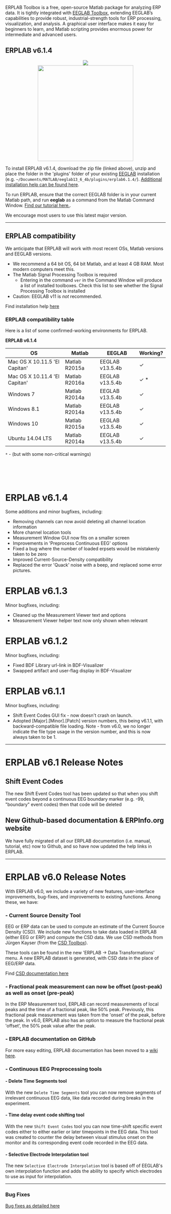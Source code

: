 
ERPLAB Toolbox is a free, open-source Matlab package for analyzing ERP data.  It is tightly integrated with [EEGLAB Toolbox](http://sccn.ucsd.edu/eeglab/), extending EEGLAB’s capabilities to provide robust, industrial-strength tools for ERP processing, visualization, and analysis.  A graphical user interface makes it easy for beginners to learn, and Matlab scripting provides enormous power for intermediate and advanced users.

## ERPLAB v6.1.4

<p align="center" >
  <a href="https://github.com/lucklab/erplab/releases/download/6.1.4/erplab6.1.4.zip"><img src="https://cloud.githubusercontent.com/assets/8988119/8532773/873b2af0-23e5-11e5-9869-c900726713a2.jpg">
<br/>

  <img src="https://cloud.githubusercontent.com/assets/5808953/8663301/1ff9a26a-297e-11e5-9e15-a7085569058f.png" width=300px >
 </a>
</p>

To install ERPLAB v6.1.4, download the zip file (linked above), unzip and place the folder in the 'plugins' folder of your existing [EEGLAB](https://sccn.ucsd.edu/eeglab/download.php) installation (e.g.  `~/Documents/MATLAB/eeglab13_6_4b/plugins/erplab6.1.4/`). [Additional installation help can be found here](https://github.com/lucklab/erplab/wiki/Installation).

To run ERPLAB, ensure that the correct EEGLAB folder is in your current Matlab path, and run **eeglab** as a command from the Matlab Command Window. [Find our tutorial here.](http://erpinfo.org/erplab/erplab-documentation).

We encourage most users to use this latest major version.

---

## ERPLAB compatibility

We anticipate that ERPLAB will work with most recent OSs, Matlab versions and EEGLAB versions.

- We recommend a 64 bit OS, 64 bit Matlab, and at least 4 GB RAM. Most modern computers meet this.
- The Matlab Signal Processing Toolbox is required
  - Entering in the command `ver` in the Command Window will produce a list of installed toolboxes. Check this list to see whether the Signal Processing Toolbox is installed
- Caution: EEGLAB v11 is _not_ recommended.

Find installation help [here](http://erpinfo.org/erplab)

### ERPLAB compatibility table

Here is a list of some confirmed-working environments for ERPLAB.

**ERPLAB v6.1.4**

| **OS** | **Matlab** | **EEGLAB** | Working? |
| --- | --- | --- | --- |
| Mac OS X 10.11.5 'El Capitan' | Matlab R2015a | EEGLAB v13.5.4b | ✓ |
| Mac OS X 10.11.4 'El Capitan' | Matlab R2016a | EEGLAB v13.5.4b | ✓ * |
| Windows 7 | Matlab R2014a | EEGLAB v13.5.4b | ✓ |
| Windows 8.1 | Matlab R2014a | EEGLAB v13.5.4b | ✓ |
| Windows 10 | Matlab R2015a | EEGLAB v13.5.4b | ✓ |
| Ubuntu 14.04 LTS | Matlab R2014a | EEGLAB v13.5.4b | ✓ |

`*` - (but with some non-critical warnings)
<br/>
<br/>

## <br/>

# ERPLAB v6.1.4
Some additions and minor bugfixes, including:
- Removing channels can now avoid deleting all channel location information
- More channel location tools
- Measurement Window GUI now fits on a smaller screen
- Improvements in 'Preprocess Continuous EEG' options
- Fixed a bug where the number of loaded erpsets would be mistakenly taken to be zero
- Improved Current-Source-Density compatibility
- Replaced the error 'Quack' noise with a beep, and replaced some error pictures.

# ERPLAB v6.1.3
Minor bugfixes, including:
- Cleaned up the Measurement Viewer text and options
- Measurement Viewer helper text now only shown when relevant

# ERPLAB v6.1.2
Minor bugfixes, including:
- Fixed BDF Library url-link in BDF-Visualizer
- Swapped artifact and user-flag display in BDF-Visualizer

# ERPLAB v6.1.1
Minor bugfixes, including:
- Shift Event Codes GUI fix - now doesn't crash on launch.
- Adopted [Major].[Minor].[Patch] version numbers, this being v6.1.1, with backward-compatible file loading. Note - from v6.0, we no longer indicate the file type usage in the version number, and this is now always taken to be 1.


-----
# ERPLAB v6.1 Release Notes

## Shift Event Codes
The new Shift Event Codes tool has been updated so that when you shift event codes beyond a continuous EEG boundary marker (e.g. -99, "boundary" event codes) then that code will be deleted

## New Github-based documentation & ERPInfo.org website
We have fully migrated of all our ERPLAB documentation (i.e. manual, tutorial, etc) now to Github, and so have now updated the help links in ERPLAB.


-----


# ERPLAB v6.0 Release Notes

With ERPLAB v6.0, we include a variety of new features, user-interface improvements, bug-fixes, and improvements to existing functions. Among these, we have:


### - Current Source Density Tool

EEG or ERP data can be used to compute an estimate of the Current Source Density (CSD). We include new functions to take data loaded in ERPLAB (either EEG or ERP) and compute the CSD data. We use CSD methods from Jürgen Kayser (from the [CSD Toolbox](http://psychophysiology.cpmc.columbia.edu/Software/CSDtoolbox/)).

These tools can be found in the new 'ERPLAB -> Data Transformations' menu. A new ERPLAB dataset is generated, with CSD data in the place of EEG/ERP data.

Find [CSD documentation here](https://github.com/lucklab/erplab/wiki/Current-Source-Density-(CSD)-tool)


### - Fractional peak measurement can now be offset (post-peak) as well as onset (pre-peak)

In the ERP Measurement tool, ERPLAB can record measurements of local peaks and the time of a fractional peak, like 50% peak. Previously, this fractional peak measurement was taken from the 'onset' of the peak, before the peak. In v6.0, ERPLAB also has an option to measure the fractional peak 'offset', the 50% peak value after the peak.


### - ERPLAB documentation on GitHub

For more easy editing, ERPLAB documentation has been moved to a [wiki here](https://github.com/lucklab/erplab/wiki).

### - Continuous EEG Preprocessing tools

#### - Delete Time Segments tool
With the new `Delete Time Segments` tool you can now remove segments of irrelevant continuous EEG data, like data recorded during breaks in the experiment.

#### - Time delay event code shifting tool
With the new `Shift Event Codes` tool you can now time-shift specific event codes either to either earlier or later timepoints in the EEG data. This tool was created to counter the delay between visual stimulus onset on the monitor and its corresponding event code recorded in the EEG data.

#### - Selective Electrode Interpolation tool
The new `Selective Electrode Interpolation` tool is based off of EEGLAB's own interpolation function and adds the ability to specify which electrodes to use as input for interpolation.


----
### Bug Fixes

[Bug fixes as detailed here](https://github.com/lucklab/erplab/issues?utf8=%E2%9C%93&q=is%3Aissue+is%3Aclosed)

